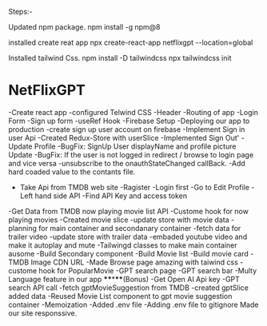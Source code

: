 Steps:-

Updated npm package.
npm install -g npm@8

installed create reat app
npx create-react-app netflixgpt --location=global

Installed tailwind Css.
npm install -D tailwindcss
npx tailwindcss init

# NetFlixGPT

-Create react app
-configured Telwind CSS
-Header
-Routing of app
-Login Form
-Sign up form
-useRef Hook
-Firebase Setup
-Deploying our app to production
-create sign up user account on firebase
-Implement Sign in user Api
-Created Redux-Store with userSlice
-Implemented Sign Out'
-Update Profile
-BugFix: SignUp User displayName and profile picture Update
-BugFix: If the user is not logged in redirect / browse to login page and vice versa
-unsubscribe to the onauthStateChanged callBack.
-Add hard coaded value to the contants file.

- Take Api from TMDB web site
  -Ragister
  -Login first
  -Go to Edit Profile
  -Left hand side API
  -Find API Key and access token

-Get Data from TMDB now playing movie list API
-Custome hook for now playing movies
-Created movie slice
-update store with movie data
-planning for main container and secondanary container
-fetch data for trailer video
-update store with trailer data
-embaded youtube video and make it autoplay and mute
-Tailwingd classes to make main container ausome
-Build Secondary component
-Build Movie list
-Build movie card
-TMDB Image CDN URL
-Made Browse page amazing with taiwind css
-custome hook for PopularMovie
-GPT search page
-GPT search bar
-Multy Language feature in our app **\*\***\***\*\***(Bonus)
-Get Open AI Api key
-GPT search API call
-fetch gptMovieSuggestion from TMDB
-created gptSlice added data
-Reused Movie List component to gpt movie suggestion container
-Memoization
-Added .env file
-Adding .env file to gitignore
Made our site responssive.
